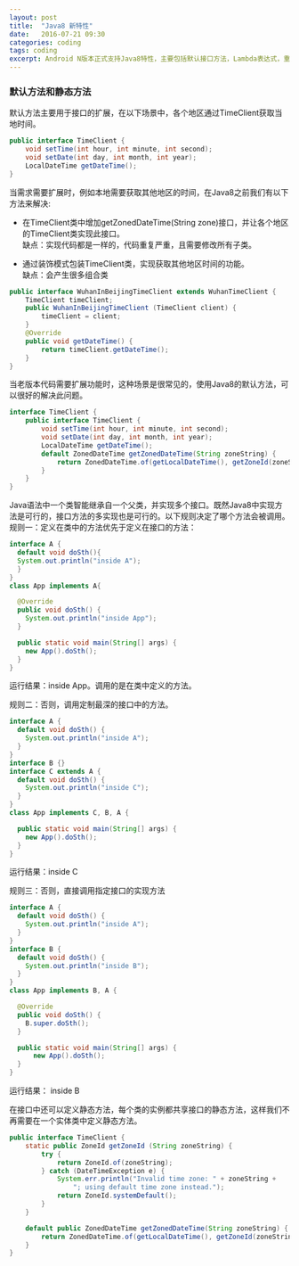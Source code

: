 ```yaml
---
layout: post
title:  "Java8 新特性"
date:   2016-07-21 09:30
categories: coding
tags: coding
excerpt: Android N版本正式支持Java8特性，主要包括默认接口方法，Lambda表达式，重复注解和方法引用等特性。下面主要介绍这4个特性以及运行环境依赖。   
---
```



### 默认方法和静态方法
默认方法主要用于接口的扩展，在以下场景中，各个地区通过TimeClient获取当地时间。    

```java
public interface TimeClient {
    void setTime(int hour, int minute, int second);
    void setDate(int day, int month, int year);
    LocalDateTime getDateTime();
}
```

当需求需要扩展时，例如本地需要获取其他地区的时间，在Java8之前我们有以下方法来解决:  

 * 在TimeClient类中增加getZonedDateTime(String zone)接口，并让各个地区的TimeClient类实现此接口。  
缺点：实现代码都是一样的，代码重复严重，且需要修改所有子类。  


 * 通过装饰模式包装TimeClient类，实现获取其他地区时间的功能。  
缺点：会产生很多组合类  

```java
public interface WuhanInBeijingTimeClient extends WuhanTimeClient {
    TimeClient timeClient;
    public WuhanInBeijingTimeClient (TimeClient client) {
        timeClient = client; 
    }
    @Override
    public void getDateTime() {
        return timeClient.getDateTime();
    }
}
```

当老版本代码需要扩展功能时，这种场景是很常见的，使用Java8的默认方法，可以很好的解决此问题。

```java
interface TimeClient {
    public interface TimeClient {
        void setTime(int hour, int minute, int second);
        void setDate(int day, int month, int year);
        LocalDateTime getDateTime();
        default ZonedDateTime getZonedDateTime(String zoneString) {
            return ZonedDateTime.of(getLocalDateTime(), getZoneId(zoneString));
        }
    }
}
```

Java语法中一个类智能继承自一个父类，并实现多个接口。既然Java8中实现方法是可行的，接口方法的多实现也是可行的。以下规则决定了哪个方法会被调用。
规则一：定义在类中的方法优先于定义在接口的方法：

```java
interface A {
  default void doSth(){
  System.out.println("inside A");
  }
}
class App implements A{

  @Override
  public void doSth() {
    System.out.println("inside App");
  }

  public static void main(String[] args) {
    new App().doSth();
  }
}
```
运行结果：inside App。调用的是在类中定义的方法。

规则二：否则，调用定制最深的接口中的方法。

```java
interface A {
  default void doSth() {
    System.out.println("inside A");
  }
}
interface B {}
interface C extends A {
  default void doSth() {
    System.out.println("inside C");
  } 
}
class App implements C, B, A {

  public static void main(String[] args) {
    new App().doSth();
  }
}
```
运行结果：inside C

规则三：否则，直接调用指定接口的实现方法

```java
interface A {
  default void doSth() {
    System.out.println("inside A");
  }
}
interface B {
  default void doSth() {
    System.out.println("inside B");
  }
}
class App implements B, A {

  @Override
  public void doSth() {
    B.super.doSth();
  }

  public static void main(String[] args) {
      new App().doSth();
  }
}
```
运行结果： inside B

在接口中还可以定义静态方法，每个类的实例都共享接口的静态方法，这样我们不再需要在一个实体类中定义静态方法。

```java
public interface TimeClient {
    static public ZoneId getZoneId (String zoneString) {
        try {
            return ZoneId.of(zoneString);
        } catch (DateTimeException e) {
            System.err.println("Invalid time zone: " + zoneString +
                "; using default time zone instead.");
            return ZoneId.systemDefault();
        }
    }

    default public ZonedDateTime getZonedDateTime(String zoneString) {
        return ZonedDateTime.of(getLocalDateTime(), getZoneId(zoneString));
    }    
}
```
